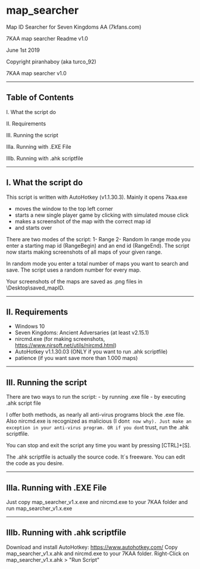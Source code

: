 # map_searcher
Map ID Searcher for Seven Kingdoms AA (7kfans.com)


7KAA map searcher Readme v1.0

June 1st 2019

Copyright piranhaboy (aka turco_92)

7KAA map searcher v1.0


-----------------
Table of Contents
-----------------

I.	What the script do

II.	Requirements

III.	Running the script

IIIa.	Running with .EXE File

IIIb.	Running with .ahk scriptfile


-----------------
I. What the script do
-----------------

This script is written with AutoHotkey (v1.1.30.3).
Mainly it opens 7kaa.exe
- moves the window to the top left corner 
- starts a new single player game by clicking with simulated mouse click
- makes a screenshot of the map with the correct map id 
- and starts over

There are two modes of the script:
	1- Range
	2- Random
In range mode you enter a starting map id (RangeBegin) and an end id (RangeEnd). The script now starts making screenshots of all maps of your given range.

In random mode you enter a total number of maps you want to search and save. The script uses a random number for every map.

Your screenshots of the maps are saved as .png files in \Desktop\saved_mapID.

-----------------
II. Requirements
-----------------

- Windows 10
- Seven Kingdoms: Ancient Adversaries (at least v2.15.1)
- nircmd.exe (for making screenshots, https://www.nirsoft.net/utils/nircmd.html)
- AutoHotkey v1.1.30.03 (ONLY if you want to run .ahk scriptfile)
- patience (if you want save more than 1.000 maps)

-----------------
III. Running the script
-----------------

There are two ways to run the script:
	- by running .exe file
	- by executing .ahk script file

I offer both methods, as nearly all anti-virus programs block the .exe file. Also nircmd.exe is recognized as malicious (I don`t now why). Just make an exception in your anti-virus program.
OR
if you don`t trust, run the .ahk scriptfile.

You can stop and exit the script any time you want by pressing [CTRL]+[S].

The .ahk scriptfile is actually the source code. It`s freeware. You can edit the code as you desire.

-----------------
IIIa. Running with .EXE File
-----------------

Just copy map_searcher_v1.x.exe and nircmd.exe to your 7KAA folder and run map_searcher_v1.x.exe

-----------------
IIIb. Running with .ahk scriptfile
-----------------

Download and install AutoHotkey: https://www.autohotkey.com/
Copy map_searcher_v1.x.ahk and nircmd.exe to your 7KAA folder. Right-Click on map_searcher_v1.x.ahk > "Run Script"
